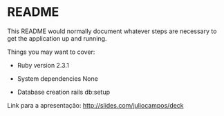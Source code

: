 # README

This README would normally document whatever steps are necessary to get the
application up and running.

Things you may want to cover:

* Ruby version 2.3.1

* System dependencies None

* Database creation rails db:setup

Link para a apresentação: http://slides.com/juliocampos/deck
